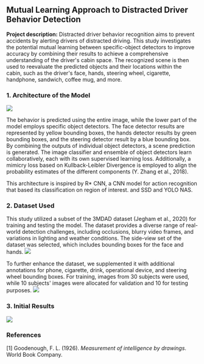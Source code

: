 ## Mutual Learning Approach to Distracted Driver Behavior Detection

**Project description:** Distracted driver behavior recognition aims to prevent accidents by alerting drivers of distracted driving. This study investigates the potential mutual learning between specific-object detectors to improve accuracy by combining their results to achieve a comprehensive understanding of the driver's cabin space. The recognized scene is then used to reevaluate the predicted objects and their locations within the cabin, such as the driver's face, hands, steering wheel, cigarette, handphone, sandwich, coffee mug, and more.

### 1. Architecture of the Model

<img src="images/cv/project_3/overview_of_the_architecture.png?raw=true"/>

The behavior is predicted using the entire image, while the lower part of the model employs specific object detectors. The face detector results are represented by yellow bounding boxes, the hands detector results by green bounding boxes, and the steering detector result by a blue bounding box. By combining the outputs of individual object detectors, a scene prediction is generated. The image classifier and ensemble of object detectors learn collaboratively, each with its own supervised learning loss. Additionally, a mimicry loss based on Kullback-Leibler Divergence is employed to align the probability estimates of the different components (Y. Zhang et al., 2018).

This architecture is inspired by R\* CNN, a CNN model for action recognition that based its classification on region of interest. and SSD and YOLO NAS.

### 2. Dataset Used

This study utilized a subset of the 3MDAD dataset (Jegham et al., 2020) for training and testing the model. The dataset provides a diverse range of real-world detection challenges, including occlusions, blurry video frames, and variations in lighting and weather conditions. The side-view set of the dataset was selected, which includes bounding boxes for the face and hands.
<img src="images/cv/project_3/dataset_original.png?raw=true"/>

To further enhance the dataset, we supplemented it with additional annotations for phone, cigarette, drink, operational device, and steering wheel bounding boxes. For training, images from 30 subjects were used, while 10 subjects' images were allocated for validation and 10 for testing purposes.
<img src="images/cv/project_3/extended_annotations.png?raw=true"/>

### 3. Initial Results

<img src="images/cv/project_3/initial_results.png?raw=true"/>

### References

<a id="1">[1]</a>
Goodenough, F. L. (1926). _Measurement of intelligence by drawings_. World Book Company.
